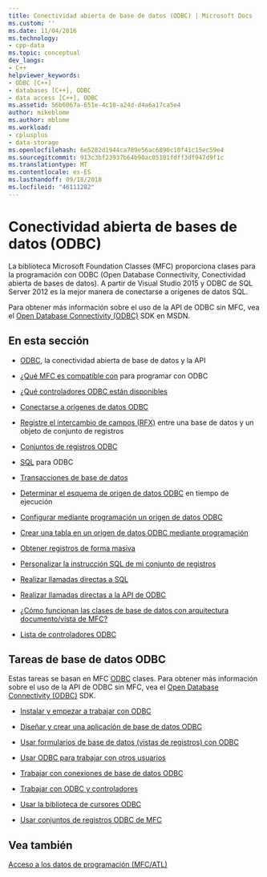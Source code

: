 ```yaml
---
title: Conectividad abierta de base de datos (ODBC) | Microsoft Docs
ms.custom: ''
ms.date: 11/04/2016
ms.technology:
- cpp-data
ms.topic: conceptual
dev_langs:
- C++
helpviewer_keywords:
- ODBC [C++]
- databases [C++], ODBC
- data access [C++], ODBC
ms.assetid: 56b6067a-651e-4c10-a24d-d4a6a17ca5e4
author: mikeblome
ms.author: mblome
ms.workload:
- cplusplus
- data-storage
ms.openlocfilehash: 6e5282d1944ca789e56ac6890c10f41c15ec59e4
ms.sourcegitcommit: 913c3bf23937b64b90ac05181fdff3df947d9f1c
ms.translationtype: MT
ms.contentlocale: es-ES
ms.lasthandoff: 09/18/2018
ms.locfileid: "46111282"
---
```

# <a name="open-database-connectivity-odbc"></a>Conectividad abierta de bases de datos (ODBC)

La biblioteca Microsoft Foundation Classes (MFC) proporciona clases para la programación con ODBC (Open Database Connectivity, Conectividad abierta de bases de datos). A partir de Visual Studio 2015 y ODBC de SQL Server 2012 es la mejor manera de conectarse a orígenes de datos SQL.
  
Para obtener más información sobre el uso de la API de ODBC sin MFC, vea el [Open Database Connectivity (ODBC)](/previous-versions/windows/desktop/ms710252\(v=vs.85\)) SDK en MSDN.  
  
  
## <a name="in-this-section"></a>En esta sección  
  
- [ODBC](odbc-basics.md), la conectividad abierta de base de datos y la API  
  
- [¿Qué MFC es compatible con](odbc-and-mfc.md) para programar con ODBC  
  
- [¿Qué controladores ODBC están disponibles](odbc-driver-list.md)  
  
- [Conectarse a orígenes de datos ODBC](data-source-managing-connections-odbc.md)  
  
- [Registre el intercambio de campos (RFX)](record-field-exchange-rfx.md) entre una base de datos y un objeto de conjunto de registros  
  
- [Conjuntos de registros ODBC](recordset-odbc.md)  
  
- [SQL](sql.md) para ODBC  
  
- [Transacciones de base de datos](transaction-odbc.md)  
  
- [Determinar el esquema de origen de datos ODBC](data-source-determining-the-schema-of-the-data-source-odbc.md) en tiempo de ejecución  
  
- [Configurar mediante programación un origen de datos ODBC](data-source-programmatically-configuring-an-odbc-data-source.md)  
  
- [Crear una tabla en un origen de datos ODBC mediante programación](data-source-programmatically-creating-a-table-in-an-odbc-data-source.md)  
  
- [Obtener registros de forma masiva](recordset-fetching-records-in-bulk-odbc.md)  
  
- [Personalizar la instrucción SQL de mi conjunto de registros](sql-customizing-your-recordsets-sql-statement-odbc.md)  
  
- [Realizar llamadas directas a SQL](sql-making-direct-sql-calls-odbc.md)  
  
- [Realizar llamadas directas a la API de ODBC](odbc-calling-odbc-api-functions-directly.md)  
  
- [¿Cómo funcionan las clases de base de datos con arquitectura documento/vista de MFC?](working-with-documents-and-views.md)  
  
- [Lista de controladores ODBC](odbc-driver-list.md)  
  
## <a name="odbc-database-tasks"></a>Tareas de base de datos ODBC  

Estas tareas se basan en MFC [ODBC](odbc-basics.md) clases. Para obtener más información sobre el uso de la API de ODBC sin MFC, vea el [Open Database Connectivity (ODBC)](/previous-versions/windows/desktop/ms710252\(v=vs.85\)) SDK.  
  
- [Instalar y empezar a trabajar con ODBC](installing-and-getting-started-with-odbc.md)  
  
- [Diseñar y crear una aplicación de base de datos ODBC](design-and-create-an-odbc-database-application.md)  
  
- [Usar formularios de base de datos (vistas de registros) con ODBC](use-database-forms-record-views-with-odbc.md)  
  
- [Usar ODBC para trabajar con otros usuarios](use-odbc-to-work-with-other-users.md)  
  
- [Trabajar con conexiones de base de datos ODBC](work-with-odbc-database-connections.md)  
  
- [Trabajar con ODBC y controladores](work-with-odbc-and-drivers.md)  
  
- [Usar la biblioteca de cursores ODBC](use-the-odbc-cursor-library.md)  
  
- [Usar conjuntos de registros ODBC de MFC](use-mfc-odbc-recordsets.md)  
  
## <a name="see-also"></a>Vea también  

[Acceso a los datos de programación (MFC/ATL)](../../data/data-access-programming-mfc-atl.md)